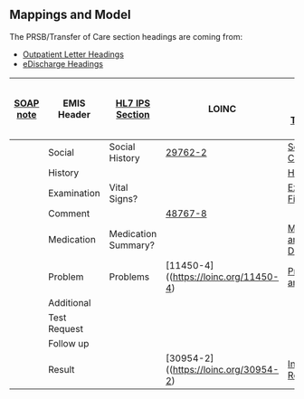 
## Mappings and Model

The PRSB/Transfer of Care section headings are coming from:

- [Outpatient Letter Headings](https://developer.nhs.uk/apis/itk3tocoutpatientletter-2-9-0/explore_headings.html)
- [eDischarge Headings](https://developer.nhs.uk/apis/itk3tocedischarge-2-9-0/explore_headings.html)


| [SOAP note](https://en.wikipedia.org/wiki/SOAP_note) | EMIS Header  | [HL7 IPS Section](https://build.fhir.org/ig/HL7/fhir-ips/Structure-of-the-International-Patient-Summary.html) | LOINC                                | PRSB Section Heading <br/> [Transfer of Care](https://digital.nhs.uk/services/transfer-of-care-initiative/transfer-of-care-resource-library) | SNOMED CT                                                  |
|------------------------------------------------------|--------------|---------------------------------------------------------------------------------------------------------------|--------------------------------------|----------------------------------------------------------------------------------------------------------------------------------|------------------------------------------------------------|
|                                                      | Social       | Social History                                                                                                | [29762-2](https://loinc.org/29762-2) | [Social Context](https://developer.nhs.uk/apis/itk3tocoutpatientletter-2-9-0/explore_social_context.html)                        | [887051000000101](http://snomed.info/id/887051000000101)   | 
|                                                      | History      |                                                                                                               |                                      | [History](https://developer.nhs.uk/apis/itk3tocoutpatientletter-2-9-0/explore_history.html)                                      | [717121000000105](http://snomed.info/id/717121000000105)   |
|                                                      | Examination  | Vital Signs?                                                                                                  |                                      | [Examination Findings](https://developer.nhs.uk/apis/itk3tocoutpatientletter-2-9-0/explore_examination_findings.html)            | [715851000000102](http://snomed.info/id/715851000000102)   |
|                                                      | Comment      |                                                                                                               | [48767-8](https://loinc.org/48767-8) |                                                                                                                                  |                                                            |
|                                                      | Medication   | Medication Summary?                                                                                           |  | [Medications and Medical Devices](https://developer.nhs.uk/apis/itk3tocoutpatientletter-2-9-0/explore_medication.html)           | [933361000000108](http://snomed.info/id/933361000000108)   |
|                                                      | Problem      | Problems                                                                                                      | [11450-4]((https://loinc.org/11450-4)                          | [Problems and Issues](https://developer.nhs.uk/apis/itk3tocoutpatientletter-2-9-0/explore_problems_and_issues.html)              | [887151000000100](http://snomed.info/id/887151000000100)   |
|                                                      | Additional   |                                                                                                               |                                      |                                                                                                                                  |                                                            |
|                                                      | Test Request |                                                                                                               |                                      |                                                                                                                                  |                                                            |
|                                                      | Follow up    |                                                                                                               |                                      |                                                                                                                                  |                                                            |
|                                                      | Result       |                                                                                                               | [30954-2]((https://loinc.org/30954-2)                                | [Investigation Results](https://developer.nhs.uk/apis/itk3tocedischarge-2-9-0/explore_invest_results.html)                       | [1082101000000102](http://snomed.info/id/1082101000000102) |
